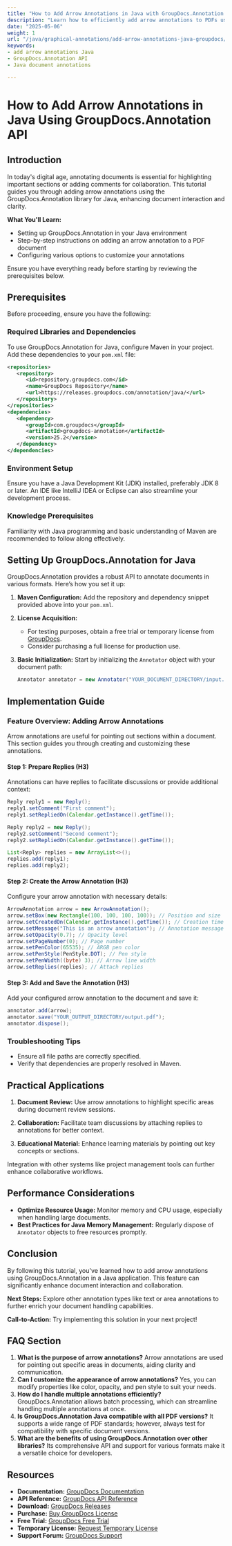 ```yaml
---
title: "How to Add Arrow Annotations in Java with GroupDocs.Annotation API"
description: "Learn how to efficiently add arrow annotations to PDFs using the GroupDocs.Annotation library for Java. Enhance document clarity and collaboration."
date: "2025-05-06"
weight: 1
url: "/java/graphical-annotations/add-arrow-annotations-java-groupdocs/"
keywords:
- add arrow annotations Java
- GroupDocs.Annotation API
- Java document annotations

---
```



# How to Add Arrow Annotations in Java Using GroupDocs.Annotation API

## Introduction

In today's digital age, annotating documents is essential for highlighting important sections or adding comments for collaboration. This tutorial guides you through adding arrow annotations using the GroupDocs.Annotation library for Java, enhancing document interaction and clarity.

**What You'll Learn:**
- Setting up GroupDocs.Annotation in your Java environment
- Step-by-step instructions on adding an arrow annotation to a PDF document
- Configuring various options to customize your annotations

Ensure you have everything ready before starting by reviewing the prerequisites below.

## Prerequisites

Before proceeding, ensure you have the following:

### Required Libraries and Dependencies
To use GroupDocs.Annotation for Java, configure Maven in your project. Add these dependencies to your `pom.xml` file:

```xml
<repositories>
   <repository>
      <id>repository.groupdocs.com</id>
      <name>GroupDocs Repository</name>
      <url>https://releases.groupdocs.com/annotation/java/</url>
   </repository>
</repositories>
<dependencies>
   <dependency>
      <groupId>com.groupdocs</groupId>
      <artifactId>groupdocs-annotation</artifactId>
      <version>25.2</version>
   </dependency>
</dependencies>
```

### Environment Setup
Ensure you have a Java Development Kit (JDK) installed, preferably JDK 8 or later. An IDE like IntelliJ IDEA or Eclipse can also streamline your development process.

### Knowledge Prerequisites
Familiarity with Java programming and basic understanding of Maven are recommended to follow along effectively.

## Setting Up GroupDocs.Annotation for Java

GroupDocs.Annotation provides a robust API to annotate documents in various formats. Here’s how you set it up:

1. **Maven Configuration:**
   Add the repository and dependency snippet provided above into your `pom.xml`.

2. **License Acquisition:**
   - For testing purposes, obtain a free trial or temporary license from [GroupDocs](https://purchase.groupdocs.com/temporary-license/).
   - Consider purchasing a full license for production use.

3. **Basic Initialization:**
   Start by initializing the `Annotator` object with your document path:

   ```java
   Annotator annotator = new Annotator("YOUR_DOCUMENT_DIRECTORY/input.pdf");
   ```

## Implementation Guide

### Feature Overview: Adding Arrow Annotations
Arrow annotations are useful for pointing out sections within a document. This section guides you through creating and customizing these annotations.

#### Step 1: Prepare Replies (H3)
Annotations can have replies to facilitate discussions or provide additional context:

```java
Reply reply1 = new Reply();
reply1.setComment("First comment");
reply1.setRepliedOn(Calendar.getInstance().getTime());

Reply reply2 = new Reply();
reply2.setComment("Second comment");
reply2.setRepliedOn(Calendar.getInstance().getTime());

List<Reply> replies = new ArrayList<>();
replies.add(reply1);
replies.add(reply2);
```

#### Step 2: Create the Arrow Annotation (H3)
Configure your arrow annotation with necessary details:

```java
ArrowAnnotation arrow = new ArrowAnnotation();
arrow.setBox(new Rectangle(100, 100, 100, 100)); // Position and size
arrow.setCreatedOn(Calendar.getInstance().getTime()); // Creation time
arrow.setMessage("This is an arrow annotation"); // Annotation message
arrow.setOpacity(0.7); // Opacity level
arrow.setPageNumber(0); // Page number
arrow.setPenColor(65535); // ARGB pen color
arrow.setPenStyle(PenStyle.DOT); // Pen style
arrow.setPenWidth((byte) 3); // Arrow line width
arrow.setReplies(replies); // Attach replies
```

#### Step 3: Add and Save the Annotation (H3)
Add your configured arrow annotation to the document and save it:

```java
annotator.add(arrow);
annotator.save("YOUR_OUTPUT_DIRECTORY/output.pdf");
annotator.dispose();
```

### Troubleshooting Tips
- Ensure all file paths are correctly specified.
- Verify that dependencies are properly resolved in Maven.

## Practical Applications

1. **Document Review:**
   Use arrow annotations to highlight specific areas during document review sessions.
   
2. **Collaboration:**
   Facilitate team discussions by attaching replies to annotations for better context.
3. **Educational Material:**
   Enhance learning materials by pointing out key concepts or sections.

Integration with other systems like project management tools can further enhance collaborative workflows.

## Performance Considerations
- **Optimize Resource Usage:** Monitor memory and CPU usage, especially when handling large documents.
- **Best Practices for Java Memory Management:** Regularly dispose of `Annotator` objects to free resources promptly.

## Conclusion
By following this tutorial, you've learned how to add arrow annotations using GroupDocs.Annotation in a Java application. This feature can significantly enhance document interaction and collaboration.

**Next Steps:**
Explore other annotation types like text or area annotations to further enrich your document handling capabilities.

**Call-to-Action:** Try implementing this solution in your next project!

## FAQ Section

1. **What is the purpose of arrow annotations?**
   Arrow annotations are used for pointing out specific areas in documents, aiding clarity and communication.
2. **Can I customize the appearance of arrow annotations?**
   Yes, you can modify properties like color, opacity, and pen style to suit your needs.
3. **How do I handle multiple annotations efficiently?**
   GroupDocs.Annotation allows batch processing, which can streamline handling multiple annotations at once.
4. **Is GroupDocs.Annotation Java compatible with all PDF versions?**
   It supports a wide range of PDF standards; however, always test for compatibility with specific document versions.
5. **What are the benefits of using GroupDocs.Annotation over other libraries?**
   Its comprehensive API and support for various formats make it a versatile choice for developers.

## Resources
- **Documentation:** [GroupDocs Documentation](https://docs.groupdocs.com/annotation/java/)
- **API Reference:** [GroupDocs API Reference](https://reference.groupdocs.com/annotation/java/)
- **Download:** [GroupDocs Releases](https://releases.groupdocs.com/annotation/java/)
- **Purchase:** [Buy GroupDocs License](https://purchase.groupdocs.com/buy)
- **Free Trial:** [GroupDocs Free Trial](https://releases.groupdocs.com/annotation/java/)
- **Temporary License:** [Request Temporary License](https://purchase.groupdocs.com/temporary-license/)
- **Support Forum:** [GroupDocs Support](https://forum.groupdocs.com/c/annotation/)

